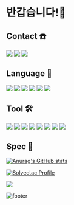 # 반갑습니다!👋
## Contact ☎️
<a href="https://hits.seeyoufarm.com"><img src="https://hits.seeyoufarm.com/api/count/incr/badge.svg?url=https%3A%2F%2Fgithub.com%2Fheebum99&count_bg=%23000000&title_bg=%23000000&icon=github.svg&icon_color=%23FFFFFF&title=GitHub&edge_flat=false"/></a>
<a href="https://www.instagram.com/h2bum_99/"><img src="https://img.shields.io/badge/h2bum_99-E4405F?style=plastic&logo=Instagram&logoColor=FFFFFF"/></a>
<img src="https://img.shields.io/badge/kik995500@naver.com-EA4335?style=plastic&logo=Gmail&logoColor=FFFFFF"/>

## Language 📖
<img src="https://img.shields.io/badge/C-A8B9CC?style=flat&logo=C&logoColor=FFFFFF"/> <img src="https://img.shields.io/badge/HTML-E34F26?style=flat&logo=HTML5&logoColor=FFFFFF"/>  <img src="https://img.shields.io/badge/React-61DAFB?style=flat&logo=React&logoColor=FFFFFF"/> <img src="https://img.shields.io/badge/C%2b%2b-00599C?style=flat&logo=C%2b%2b&logoColor=FFFFFF"/>  <img src="https://img.shields.io/badge/JavaScript-F7DF1E?style=flat&logo=JavaScript&logoColor=FFFFFF"/> <img src="https://img.shields.io/badge/Java-orange?style=flat&logo=Java&logoColor=FFFFFF"/>
## Tool 🛠️
<img src="https://img.shields.io/badge/Android Studio-3DDC84?style=flat&logo=Android Studio&logoColor=FFFFFF"/>  <img src="https://img.shields.io/badge/Eclipse-2C2255?style=flat&logo=Eclipse IDE&logoColor=FFFFFF"/>  <img src="https://img.shields.io/badge/IntelliJ-000000?style=flat&logo=IntelliJ IDEA&logoColor=FFFFFF"/> <img src="https://img.shields.io/badge/Visual Studio-5C2D91?style=flat&logo=Visual Studio&logoColor=FFFFFF"/> <img src="https://img.shields.io/badge/MySQL-4479A1?style=flat&logo=MySQL&logoColor=FFFFFF"/> <img src="https://img.shields.io/badge/Visual Studio Code-007ACC?style=flat&logo=Visual Studio Code&logoColor=FFFFFF"/> <img src="https://img.shields.io/badge/Github-181717?style=flat&logo=Github&logoColor=FFFFFF"/> <img src="https://img.shields.io/badge/Sourcetree-0052CC?style=flat&logo=Sourcetree&logoColor=FFFFFF"/> 

## Spec 💪

[![Anurag's GitHub stats](https://github-readme-stats.vercel.app/api?username=heebum99&theme=vue-dark&show_icons=true)](https://github.com/heebum99/github-readme-stats)

[![Solved.ac Profile](http://mazassumnida.wtf/api/v2/generate_badge?boj=heebum9955)](https://solved.ac/heebum9955/)

<img src="https://github-readme-stats.vercel.app/api/top-langs/?username=heebum99&hide=python&layout=compact" />

![footer](https://capsule-render.vercel.app/api?section=footer&type=waving&color=auto)
